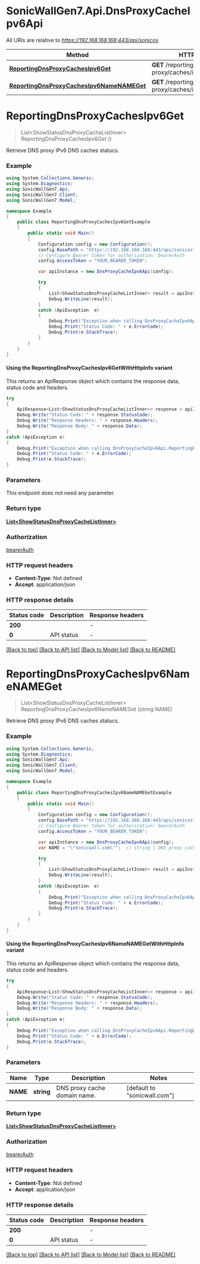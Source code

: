 # SonicWallGen7.Api.DnsProxyCacheIpv6Api

All URIs are relative to *https://192.168.168.168:443/api/sonicos*

| Method | HTTP request | Description |
|--------|--------------|-------------|
| [**ReportingDnsProxyCachesIpv6Get**](DnsProxyCacheIpv6Api.md#reportingdnsproxycachesipv6get) | **GET** /reporting/dns-proxy/caches/ipv6 |  |
| [**ReportingDnsProxyCachesIpv6NameNAMEGet**](DnsProxyCacheIpv6Api.md#reportingdnsproxycachesipv6namenameget) | **GET** /reporting/dns-proxy/caches/ipv6/name/{NAME} |  |

<a id="reportingdnsproxycachesipv6get"></a>
# **ReportingDnsProxyCachesIpv6Get**
> List&lt;ShowStatusDnsProxyCacheListInner&gt; ReportingDnsProxyCachesIpv6Get ()



Retrieve DNS proxy IPv6 DNS caches statucs.

### Example
```csharp
using System.Collections.Generic;
using System.Diagnostics;
using SonicWallGen7.Api;
using SonicWallGen7.Client;
using SonicWallGen7.Model;

namespace Example
{
    public class ReportingDnsProxyCachesIpv6GetExample
    {
        public static void Main()
        {
            Configuration config = new Configuration();
            config.BasePath = "https://192.168.168.168:443/api/sonicos";
            // Configure Bearer token for authorization: bearerAuth
            config.AccessToken = "YOUR_BEARER_TOKEN";

            var apiInstance = new DnsProxyCacheIpv6Api(config);

            try
            {
                List<ShowStatusDnsProxyCacheListInner> result = apiInstance.ReportingDnsProxyCachesIpv6Get();
                Debug.WriteLine(result);
            }
            catch (ApiException  e)
            {
                Debug.Print("Exception when calling DnsProxyCacheIpv6Api.ReportingDnsProxyCachesIpv6Get: " + e.Message);
                Debug.Print("Status Code: " + e.ErrorCode);
                Debug.Print(e.StackTrace);
            }
        }
    }
}
```

#### Using the ReportingDnsProxyCachesIpv6GetWithHttpInfo variant
This returns an ApiResponse object which contains the response data, status code and headers.

```csharp
try
{
    ApiResponse<List<ShowStatusDnsProxyCacheListInner>> response = apiInstance.ReportingDnsProxyCachesIpv6GetWithHttpInfo();
    Debug.Write("Status Code: " + response.StatusCode);
    Debug.Write("Response Headers: " + response.Headers);
    Debug.Write("Response Body: " + response.Data);
}
catch (ApiException e)
{
    Debug.Print("Exception when calling DnsProxyCacheIpv6Api.ReportingDnsProxyCachesIpv6GetWithHttpInfo: " + e.Message);
    Debug.Print("Status Code: " + e.ErrorCode);
    Debug.Print(e.StackTrace);
}
```

### Parameters
This endpoint does not need any parameter.
### Return type

[**List&lt;ShowStatusDnsProxyCacheListInner&gt;**](ShowStatusDnsProxyCacheListInner.md)

### Authorization

[bearerAuth](../README.md#bearerAuth)

### HTTP request headers

 - **Content-Type**: Not defined
 - **Accept**: application/json


### HTTP response details
| Status code | Description | Response headers |
|-------------|-------------|------------------|
| **200** |  |  -  |
| **0** | API status |  -  |

[[Back to top]](#) [[Back to API list]](../README.md#documentation-for-api-endpoints) [[Back to Model list]](../README.md#documentation-for-models) [[Back to README]](../README.md)

<a id="reportingdnsproxycachesipv6namenameget"></a>
# **ReportingDnsProxyCachesIpv6NameNAMEGet**
> List&lt;ShowStatusDnsProxyCacheListInner&gt; ReportingDnsProxyCachesIpv6NameNAMEGet (string NAME)



Retrieve DNS proxy IPv6 DNS caches statucs.

### Example
```csharp
using System.Collections.Generic;
using System.Diagnostics;
using SonicWallGen7.Api;
using SonicWallGen7.Client;
using SonicWallGen7.Model;

namespace Example
{
    public class ReportingDnsProxyCachesIpv6NameNAMEGetExample
    {
        public static void Main()
        {
            Configuration config = new Configuration();
            config.BasePath = "https://192.168.168.168:443/api/sonicos";
            // Configure Bearer token for authorization: bearerAuth
            config.AccessToken = "YOUR_BEARER_TOKEN";

            var apiInstance = new DnsProxyCacheIpv6Api(config);
            var NAME = "\"sonicwall.com\"";  // string | DNS proxy cache domain name. (default to "sonicwall.com")

            try
            {
                List<ShowStatusDnsProxyCacheListInner> result = apiInstance.ReportingDnsProxyCachesIpv6NameNAMEGet(NAME);
                Debug.WriteLine(result);
            }
            catch (ApiException  e)
            {
                Debug.Print("Exception when calling DnsProxyCacheIpv6Api.ReportingDnsProxyCachesIpv6NameNAMEGet: " + e.Message);
                Debug.Print("Status Code: " + e.ErrorCode);
                Debug.Print(e.StackTrace);
            }
        }
    }
}
```

#### Using the ReportingDnsProxyCachesIpv6NameNAMEGetWithHttpInfo variant
This returns an ApiResponse object which contains the response data, status code and headers.

```csharp
try
{
    ApiResponse<List<ShowStatusDnsProxyCacheListInner>> response = apiInstance.ReportingDnsProxyCachesIpv6NameNAMEGetWithHttpInfo(NAME);
    Debug.Write("Status Code: " + response.StatusCode);
    Debug.Write("Response Headers: " + response.Headers);
    Debug.Write("Response Body: " + response.Data);
}
catch (ApiException e)
{
    Debug.Print("Exception when calling DnsProxyCacheIpv6Api.ReportingDnsProxyCachesIpv6NameNAMEGetWithHttpInfo: " + e.Message);
    Debug.Print("Status Code: " + e.ErrorCode);
    Debug.Print(e.StackTrace);
}
```

### Parameters

| Name | Type | Description | Notes |
|------|------|-------------|-------|
| **NAME** | **string** | DNS proxy cache domain name. | [default to &quot;sonicwall.com&quot;] |

### Return type

[**List&lt;ShowStatusDnsProxyCacheListInner&gt;**](ShowStatusDnsProxyCacheListInner.md)

### Authorization

[bearerAuth](../README.md#bearerAuth)

### HTTP request headers

 - **Content-Type**: Not defined
 - **Accept**: application/json


### HTTP response details
| Status code | Description | Response headers |
|-------------|-------------|------------------|
| **200** |  |  -  |
| **0** | API status |  -  |

[[Back to top]](#) [[Back to API list]](../README.md#documentation-for-api-endpoints) [[Back to Model list]](../README.md#documentation-for-models) [[Back to README]](../README.md)

